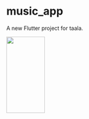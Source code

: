# music_app

A new Flutter project for taala.

<img src="https://github.com/pavanKulkarni2000/music_app/blob/master/assets/taala.gif" width="100" height="200" />